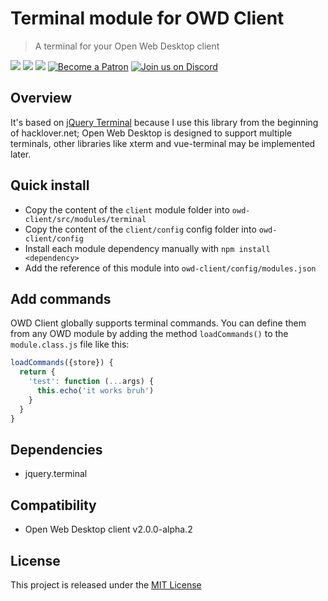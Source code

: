 # Terminal module for OWD Client
> A terminal for your Open Web Desktop client

<p>
    <a href="https://github.com/owdproject/owd-client/blob/master/LICENSE"><img src="https://img.shields.io/badge/license-MIT-green.svg" /></a>
    <a href="https://github.com/owdproject/owd-client"><img src="https://img.shields.io/badge/owd-client-3A9CB6" /></a>
    <a href="https://github.com/topics/owd-modules"><img src="https://img.shields.io/badge/owd-modules-888" /></a>
    <a href="https://hacklover.net/patreon"><img src="https://img.shields.io/badge/become-a%20patron-orange" alt="Become a Patron" /></a>
    <a href="https://hacklover.net/discord"><img src="https://img.shields.io/badge/chat-on%20discord-7289da.svg" alt="Join us on Discord" /></a>
</p>

## Overview
It's based on [jQuery Terminal](https://github.com/jcubic/jquery.terminal) because I use this library from the beginning of hacklover.net;
Open Web Desktop is designed to support multiple terminals, other libraries like xterm and vue-terminal may be implemented later.

## Quick install
- Copy the content of the `client` module folder into `owd-client/src/modules/terminal`
- Copy the content of the `client/config` config folder into `owd-client/config`
- Install each module dependency manually with `npm install <dependency>`
- Add the reference of this module into `owd-client/config/modules.json`

## Add commands
OWD Client globally supports terminal commands. You can define them from any OWD module by adding the method `loadCommands()` to the `module.class.js` file like this:

```js
loadCommands({store}) {
  return {
    'test': function (...args) {  
      this.echo('it works bruh')
    }
  }
}
```

## Dependencies
- jquery.terminal

## Compatibility
- Open Web Desktop client v2.0.0-alpha.2

## License
This project is released under the [MIT License](LICENSE)